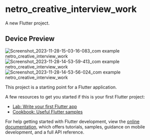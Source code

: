 # netro_creative_interview_work

A new Flutter project.

## Device Preview
![Screenshot_2023-11-28-15-03-16-083_com example netro_creative_interview_work](https://github.com/DeveloperOrpon/Netro_Creative_Interview_Task/assets/64760977/27e0edb3-ca71-44dd-a913-203706278cca)
![Screenshot_2023-11-28-14-53-59-413_com example netro_creative_interview_work](https://github.com/DeveloperOrpon/Netro_Creative_Interview_Task/assets/64760977/89ea10b8-c7fd-466c-8140-ce7bd52d8779)
![Screenshot_2023-11-28-14-53-56-024_com example netro_creative_interview_work](https://github.com/DeveloperOrpon/Netro_Creative_Interview_Task/assets/64760977/3c2cd4f2-7dd5-4940-87d7-24f6ccd7c7d9)

This project is a starting point for a Flutter application.

A few resources to get you started if this is your first Flutter project:

- [Lab: Write your first Flutter app](https://docs.flutter.dev/get-started/codelab)
- [Cookbook: Useful Flutter samples](https://docs.flutter.dev/cookbook)

For help getting started with Flutter development, view the
[online documentation](https://docs.flutter.dev/), which offers tutorials,
samples, guidance on mobile development, and a full API reference.
